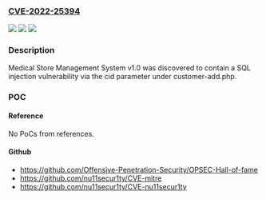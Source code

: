 ### [CVE-2022-25394](https://cve.mitre.org/cgi-bin/cvename.cgi?name=CVE-2022-25394)
![](https://img.shields.io/static/v1?label=Product&message=n%2Fa&color=blue)
![](https://img.shields.io/static/v1?label=Version&message=n%2Fa&color=blue)
![](https://img.shields.io/static/v1?label=Vulnerability&message=n%2Fa&color=brighgreen)

### Description

Medical Store Management System v1.0 was discovered to contain a SQL injection vulnerability via the cid parameter under customer-add.php.

### POC

#### Reference
No PoCs from references.

#### Github
- https://github.com/Offensive-Penetration-Security/OPSEC-Hall-of-fame
- https://github.com/nu11secur1ty/CVE-mitre
- https://github.com/nu11secur1ty/CVE-nu11secur1ty

